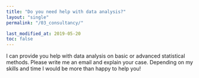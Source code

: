 ```yaml
---
title: "Do you need help with data analysis?"
layout: "single"
permalink: "/03_consultancy/"

last_modified_at: 2019-05-20
toc: false
---
```



I can provide you help with data analysis on basic or advanced statistical methods. Please write me an email and explain your case. Depending on my skills and time I would be more than happy to help you!
